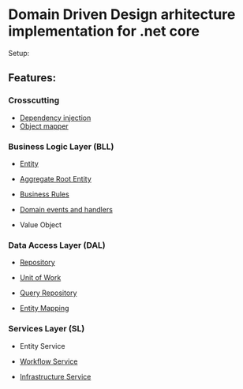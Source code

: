 # Domain Driven Design arhitecture implementation for .net core 

Setup:

## Features:

### Crosscutting

- [Dependency injection][1]
- [Object mapper][2]

### Business Logic Layer (BLL)

- [Entity][3]

- [Aggregate Root Entity][4]

- [Business Rules][5]

- [Domain events and handlers][6]

- Value Object

### Data Access Layer (DAL)

- [Repository][7]

- [Unit of Work][8]

- [Query Repository][9]

- [Entity Mapping][10]

### Services Layer (SL)

- Entity Service

- [Workflow Service][12]

- [Infrastructure Service][13]

[1]: https://github.com/Alexander-Shein/DddCore/blob/net-core/Src/Crosscutting/DddCore.Contracts.Crosscutting/DependencyInjection/README.md
[2]: https://github.com/Alexander-Shein/DddCore/blob/net-core/Src/Crosscutting/DddCore.Contracts.Crosscutting/ObjectMapper/README.md

[3]: https://github.com/Alexander-Shein/DddCore/blob/net-core/Src/BLL/README.md
[4]: https://github.com/Alexander-Shein/DddCore/blob/net-core/Src/BLL/README.md#aggregate-root-entity
[5]: https://github.com/Alexander-Shein/DddCore/blob/net-core/Src/BLL/README.md#business-rules
[6]: https://github.com/Alexander-Shein/DddCore/blob/net-core/Src/BLL/README.md#domain-events-and-handlers

[7]: https://github.com/Alexander-Shein/DddCore/blob/net-core/Src/DAL/README.md#repository
[8]: https://github.com/Alexander-Shein/DddCore/blob/net-core/Src/DAL/README.md#unit-of-work
[9]: https://github.com/Alexander-Shein/DddCore/blob/net-core/Src/DAL/README.md#queryrepository
[10]: https://github.com/Alexander-Shein/DddCore/blob/net-core/Src/DAL/README.md#entity-mapping

[11]: https://github.com/Alexander-Shein/DddCore/blob/net-core/Src/SL/README.md
[12]: https://github.com/Alexander-Shein/DddCore/blob/net-core/Src/SL/README.md#workflow-service
[13]: https://github.com/Alexander-Shein/DddCore/blob/net-core/Src/SL/README.md#infrastructure-service
